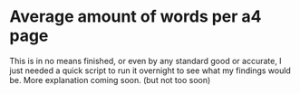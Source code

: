 # Average amount of words per a4 page

This is in no means finished, or even by any standard good or accurate, I just needed a quick script to run it overnight to see what my findings would be. More explanation coming soon. (but not too soon)